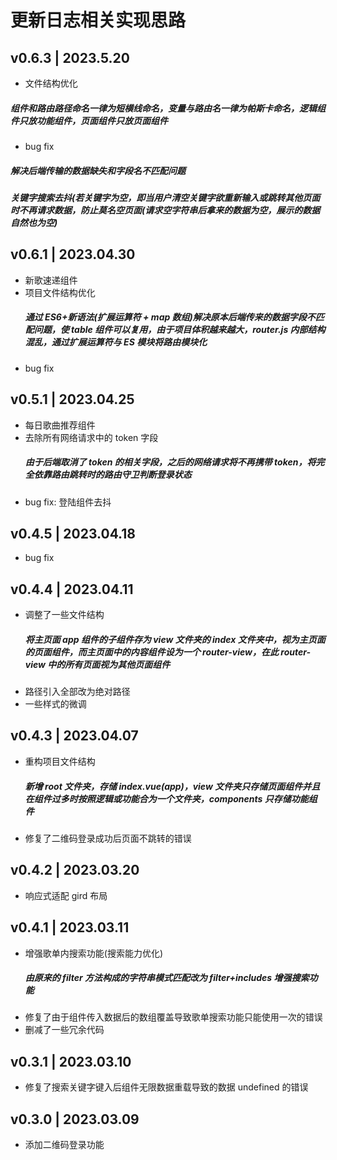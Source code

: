 # 更新日志相关实现思路

## v0.6.3 | 2023.5.20

- 文件结构优化

##### 组件和路由路径命名一律为短横线命名，变量与路由名一律为帕斯卡命名，逻辑组件只放功能组件，页面组件只放页面组件

- bug fix

##### 解决后端传输的数据缺失和字段名不匹配问题

##### 关键字搜索去抖(若关键字为空，即当用户清空关键字欲重新输入或跳转其他页面时不再请求数据，防止莫名空页面(请求空字符串后拿来的数据为空，展示的数据自然也为空)

## v0.6.1 | 2023.04.30

- 新歌速递组件
- 项目文件结构优化
  ##### 通过 ES6+新语法(扩展运算符 + map 数组)解决原本后端传来的数据字段不匹配问题，使 table 组件可以复用，由于项目体积越来越大，router.js 内部结构混乱，通过扩展运算符与 ES 模块将路由模块化
- bug fix

## v0.5.1 | 2023.04.25

- 每日歌曲推荐组件
- 去除所有网络请求中的 token 字段
  ##### 由于后端取消了 token 的相关字段，之后的网络请求将不再携带 token，将完全依靠路由跳转时的路由守卫判断登录状态
- bug fix: 登陆组件去抖

## v0.4.5 | 2023.04.18

- bug fix

## v0.4.4 | 2023.04.11

- 调整了一些文件结构
  ##### 将主页面 app 组件的子组件存为 view 文件夹的 index 文件夹中，视为主页面的页面组件，而主页面中的内容组件设为一个 router-view，在此 router-view 中的所有页面视为其他页面组件
- 路径引入全部改为绝对路径
- 一些样式的微调

## v0.4.3 | 2023.04.07

- 重构项目文件结构
  ##### 新增 root 文件夹，存储 index.vue(app)，view 文件夹只存储页面组件并且在组件过多时按照逻辑或功能合为一个文件夹，components 只存储功能组件
- 修复了二维码登录成功后页面不跳转的错误

## v0.4.2 | 2023.03.20

- 响应式适配
  gird 布局

## v0.4.1 | 2023.03.11

- 增强歌单内搜索功能(搜索能力优化)
  ##### 由原来的 filter 方法构成的字符串模式匹配改为 filter+includes 增强搜索功能
- 修复了由于组件传入数据后的数组覆盖导致歌单搜索功能只能使用一次的错误
- 删减了一些冗余代码

## v0.3.1 | 2023.03.10

- 修复了搜索关键字键入后组件无限数据重载导致的数据 undefined 的错误

## v0.3.0 | 2023.03.09

- 添加二维码登录功能
